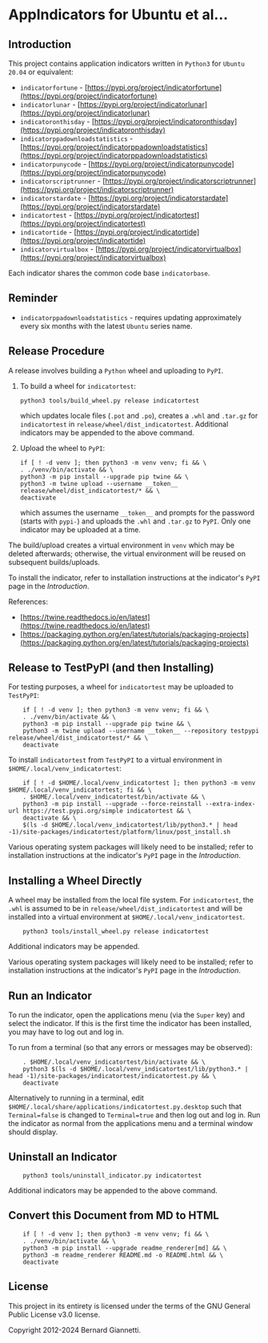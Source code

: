 # AppIndicators for Ubuntu et al...


## Introduction

This project contains application indicators written in `Python3` for `Ubuntu 20.04` or equivalent:
- `indicatorfortune` - [https://pypi.org/project/indicatorfortune](https://pypi.org/project/indicatorfortune)
- `indicatorlunar` - [https://pypi.org/project/indicatorlunar](https://pypi.org/project/indicatorlunar)
- `indicatoronthisday` - [https://pypi.org/project/indicatoronthisday](https://pypi.org/project/indicatoronthisday)
- `indicatorppadownloadstatistics` - [https://pypi.org/project/indicatorppadownloadstatistics](https://pypi.org/project/indicatorppadownloadstatistics)
- `indicatorpunycode` - [https://pypi.org/project/indicatorpunycode](https://pypi.org/project/indicatorpunycode)
- `indicatorscriptrunner` - [https://pypi.org/project/indicatorscriptrunner](https://pypi.org/project/indicatorscriptrunner)
- `indicatorstardate` - [https://pypi.org/project/indicatorstardate](https://pypi.org/project/indicatorstardate)
- `indicatortest` - [https://pypi.org/project/indicatortest](https://pypi.org/project/indicatortest)
- `indicatortide` - [https://pypi.org/project/indicatortide](https://pypi.org/project/indicatortide)
- `indicatorvirtualbox` - [https://pypi.org/project/indicatorvirtualbox](https://pypi.org/project/indicatorvirtualbox)

Each indicator shares the common code base `indicatorbase`.


## Reminder

- `indicatorppadownloadstatistics` - requires updating approximately every six months with the latest `Ubuntu` series name.


## Release Procedure

A release involves building a `Python` wheel and uploading to `PyPI`.
1. To build a wheel for `indicatortest`:

    `python3 tools/build_wheel.py release indicatortest`

    which updates locale files (`.pot` and `.po`), creates a `.whl` and `.tar.gz` for `indicatortest` in `release/wheel/dist_indicatortest`. Additional indicators may be appended to the above command.


2. Upload the wheel to `PyPI`:

    ```
    if [ ! -d venv ]; then python3 -m venv venv; fi && \
    . ./venv/bin/activate && \
    python3 -m pip install --upgrade pip twine && \
    python3 -m twine upload --username __token__ release/wheel/dist_indicatortest/* && \
    deactivate
    ```

    which assumes the username `__token__` and prompts for the password (starts with `pypi-`) and uploads the `.whl` and `.tar.gz` to `PyPI`.  Only one indicator may be uploaded at a time.

The build/upload creates a virtual environment in `venv` which may be deleted afterwards; otherwise, the virtual environment will be reused on subsequent builds/uploads.

To install the indicator, refer to installation instructions at the indicator's `PyPI` page in the *Introduction*.

References:
- [https://twine.readthedocs.io/en/latest](https://twine.readthedocs.io/en/latest)
- [https://packaging.python.org/en/latest/tutorials/packaging-projects](https://packaging.python.org/en/latest/tutorials/packaging-projects)


## Release to TestPyPI (and then Installing)

For testing purposes, a wheel for `indicatortest` may be uploaded to `TestPyPI`:

```
    if [ ! -d venv ]; then python3 -m venv venv; fi && \
    . ./venv/bin/activate && \
    python3 -m pip install --upgrade pip twine && \
    python3 -m twine upload --username __token__ --repository testpypi release/wheel/dist_indicatortest/* && \
    deactivate
```

To install `indicatortest` from `TestPyPI` to a virtual environment in `$HOME/.local/venv_indicatortest`:

```
    if [ ! -d $HOME/.local/venv_indicatortest ]; then python3 -m venv $HOME/.local/venv_indicatortest; fi && \
    . $HOME/.local/venv_indicatortest/bin/activate && \
    python3 -m pip install --upgrade --force-reinstall --extra-index-url https://test.pypi.org/simple indicatortest && \
    deactivate && \
    $(ls -d $HOME/.local/venv_indicatortest/lib/python3.* | head -1)/site-packages/indicatortest/platform/linux/post_install.sh
```

Various operating system packages will likely need to be installed; refer to installation instructions at the indicator's `PyPI` page in the *Introduction*.


## Installing a Wheel Directly

A wheel may be installed from the local file system.  For `indicatortest`, the `.whl` is assumed to be in `release/wheel/dist_indicatortest` and will be installed into a virtual environment at `$HOME/.local/venv_indicatortest`.

```
    python3 tools/install_wheel.py release indicatortest
```

Additional indicators may be appended.

Various operating system packages will likely need to be installed; refer to installation instructions at the indicator's `PyPI` page in the *Introduction*.


## Run an Indicator

To run the indicator, open the applications menu (via the `Super` key) and select the indicator.  If this is the first time the indicator has been installed, you may have to log out and log in.

To run from a terminal (so that any errors or messages may be observed):

```
    . $HOME/.local/venv_indicatortest/bin/activate && \
    python3 $(ls -d $HOME/.local/venv_indicatortest/lib/python3.* | head -1)/site-packages/indicatortest/indicatortest.py && \
    deactivate
```

Alternatively to running in a terminal, edit `$HOME/.local/share/applications/indicatortest.py.desktop` such that `Terminal=false` is changed to `Terminal=true` and then log out and log in.  Run the indicator as normal from the applications menu and a terminal window should display.


## Uninstall an Indicator

```
    python3 tools/uninstall_indicator.py indicatortest
```

Additional indicators may be appended to the above command.


## Convert this Document from MD to HTML

```
    if [ ! -d venv ]; then python3 -m venv venv; fi && \
    . ./venv/bin/activate && \
    python3 -m pip install --upgrade readme_renderer[md] && \
    python3 -m readme_renderer README.md -o README.html && \
    deactivate
```


## License

This project in its entirety is licensed under the terms of the GNU General Public License v3.0 license.

Copyright 2012-2024 Bernard Giannetti.
